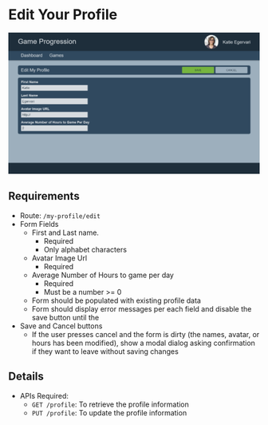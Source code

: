 # Edit Your Profile

![Edit Your Profile](../images/current/profile-edit.png "Edit Your Profile")

## Requirements

- Route: `/my-profile/edit`
- Form Fields
  - First and Last name.
    - Required
    - Only alphabet characters
  - Avatar Image Url
    - Required
  - Average Number of Hours to game per day
    - Required
    - Must be a number >= 0
  - Form should be populated with existing profile data
  - Form should display error messages per each field and disable the save button until the
- Save and Cancel buttons
  - If the user presses cancel and the form is dirty (the names, avatar, or hours has been modified), show a modal dialog asking confirmation if they want to leave without saving changes

## Details

- APIs Required:
  - `GET /profile`: To retrieve the profile information
  - `PUT /profile`: To update the profile information
